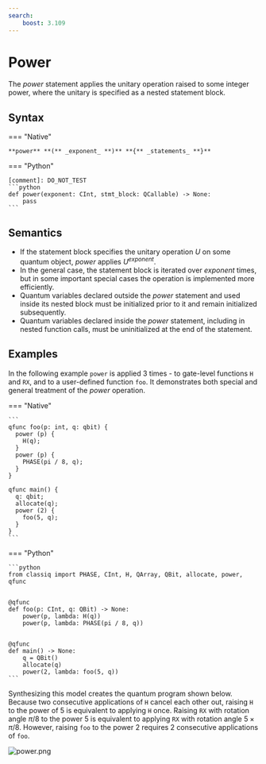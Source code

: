 ```yaml
---
search:
    boost: 3.109
---
```


# Power

The _power_ statement applies the unitary operation raised to some integer power,
where the unitary is specified as a nested statement block.

## Syntax

=== "Native"

    **power** **(** _exponent_ **)** **{** _statements_ **}**

=== "Python"

    [comment]: DO_NOT_TEST
    ```python
    def power(exponent: CInt, stmt_block: QCallable) -> None:
        pass
    ```

## Semantics

-   If the statement block specifies the unitary operation $U$ on some quantum object,
    _power_ applies $U^{exponent}$.
-   In the general case, the statement block is iterated over _exponent_ times, but in some important
    special cases the operation is implemented more efficiently.
-   Quantum variables declared outside the _power_ statement and used inside its nested
    block must be initialized prior to it and remain initialized subsequently.
-   Quantum variables declared inside the _power_ statement, including in
    nested function calls, must be uninitialized at the end of the statement.

## Examples

In the following example `power` is applied 3 times - to gate-level functions `H` and `RX`,
and to a user-defined function `foo`. It demonstrates both special and general treatment
of the _power_ operation.

=== "Native"

    ```
    qfunc foo(p: int, q: qbit) {
      power (p) {
        H(q);
      }
      power (p) {
        PHASE(pi / 8, q);
      }
    }

    qfunc main() {
      q: qbit;
      allocate(q);
      power (2) {
        foo(5, q);
      }
    }
    ```

=== "Python"

    ```python
    from classiq import PHASE, CInt, H, QArray, QBit, allocate, power, qfunc


    @qfunc
    def foo(p: CInt, q: QBit) -> None:
        power(p, lambda: H(q))
        power(p, lambda: PHASE(pi / 8, q))


    @qfunc
    def main() -> None:
        q = QBit()
        allocate(q)
        power(2, lambda: foo(5, q))
    ```

Synthesizing this model creates the quantum program shown below.
Because two consecutive applications of `H` cancel each other out, raising `H` to the power
of 5 is equivalent to applying `H` once. Raising `RX` with rotation angle $\pi / 8$ to the
power 5 is equivalent to applying `RX` with rotation angle $5 \times \pi / 8$. However, raising
`foo` to the power 2 requires 2 consecutive applications of `foo`.

![power.png](resources/power.png)
